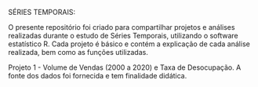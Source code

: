 SÉRIES TEMPORAIS:

O presente repositório foi criado para compartilhar projetos e análises realizadas durante o estudo de Séries Temporais, utilizando o software estatístico R. 
Cada projeto é básico e contém a explicação de cada análise realizada, bem como as funções utilizadas. 

Projeto 1 - Volume de Vendas (2000 a 2020) e Taxa de Desocupação.
A fonte dos dados foi fornecida e tem finalidade didática. 
